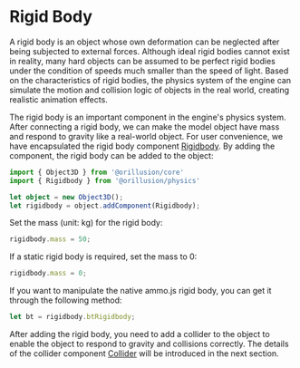 # Rigid Body
A rigid body is an object whose own deformation can be neglected after being subjected to external forces. Although ideal rigid bodies cannot exist in reality, many hard objects can be assumed to be perfect rigid bodies under the condition of speeds much smaller than the speed of light. Based on the characteristics of rigid bodies, the physics system of the engine can simulate the motion and collision logic of objects in the real world, creating realistic animation effects.

The rigid body is an important component in the engine's physics system. After connecting a rigid body, we can make the model object have mass and respond to gravity like a real-world object. For user convenience, we have encapsulated the rigid body component [Rigidbody](/physics/classes/Rigidbody). By adding the component, the rigid body can be added to the object:
```ts
import { Object3D } from '@orillusion/core'
import { Rigidbody } from '@orillusion/physics'

let object = new Object3D();
let rigidbody = object.addComponent(Rigidbody);
```

Set the mass (unit: kg) for the rigid body:
```ts
rigidbody.mass = 50;
```

If a static rigid body is required, set the mass to 0:

```ts
rigidbody.mass = 0;
```

If you want to manipulate the native ammo.js rigid body, you can get it through the following method:
```ts
let bt = rigidbody.btRigidbody;
```

After adding the rigid body, you need to add a collider to the object to enable the object to respond to gravity and collisions correctly. The details of the collider component [Collider](/guide/physics/collider) will be introduced in the next section.